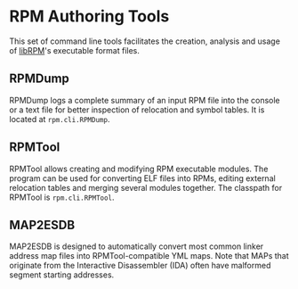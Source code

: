 # RPM Authoring Tools
This set of command line tools facilitates the creation, analysis and usage of [libRPM](https://github.com/HelloOO7/libRPM)'s executable format files.
## RPMDump
RPMDump logs a complete summary of an input RPM file into the console or a text file for better inspection of relocation and symbol tables. It is located at `rpm.cli.RPMDump`.
## RPMTool
RPMTool allows creating and modifying RPM executable modules. The program can be used for converting ELF files into RPMs, editing external relocation tables and merging several modules together. The classpath for RPMTool is `rpm.cli.RPMTool`.
## MAP2ESDB
MAP2ESDB is designed to automatically convert most common linker address map files into RPMTool-compatible YML maps. Note that MAPs that originate from the Interactive Disassembler (IDA) often have malformed segment starting addresses.
